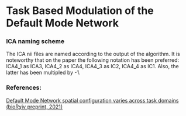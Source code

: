 # Task Based Modulation of the Default Mode Network

### ICA naming scheme
The ICA nii files are named according to the output of the algorithm. It is noteworthy that on the paper the following notation has been preferred: ICA4_1 as ICA3, ICA4_2 as ICA4, ICA4_3 as IC2, ICA4_4 as IC1. Also, the latter has been multipled by -1. 

### References:
[Default Mode Network spatial configuration varies across task domains (bioRχiv preprint, 2021)](https://doi.org/10.1101/2021.03.17.435799)

